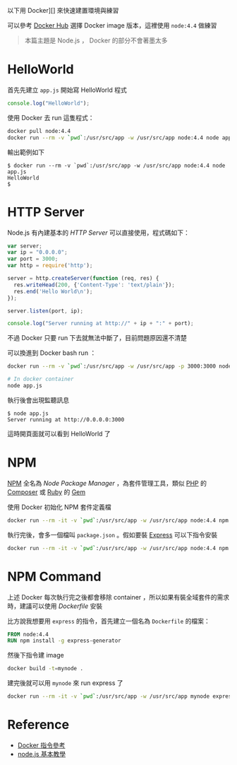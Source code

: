 以下用 Docker][] 來快速建置環境與練習

可以參考 [Docker Hub](https://hub.docker.com/_/node/) 選擇 Docker image 版本，這裡使用 `node:4.4` 做練習

> 本篇主題是 Node.js ， Docker 的部分不會著墨太多

# HelloWorld

首先先建立 `app.js` 開始寫 HelloWorld 程式

```javascript
console.log("HelloWorld");
```

使用 Docker 去 run 這隻程式：

```bash
docker pull node:4.4
docker run --rm -v `pwd`:/usr/src/app -w /usr/src/app node:4.4 node app.js
```

輸出範例如下

    $ docker run --rm -v `pwd`:/usr/src/app -w /usr/src/app node:4.4 node app.js
    HelloWorld
    $

# HTTP Server

Node.js 有內建基本的 *HTTP Server* 可以直接使用，程式碼如下：

```javascript
var server;
var ip = "0.0.0.0";
var port = 3000;
var http = require('http');

server = http.createServer(function (req, res) {
  res.writeHead(200, {'Content-Type': 'text/plain'});
  res.end('Hello World\n');
});

server.listen(port, ip);

console.log("Server running at http://" + ip + ":" + port);
```

不過 Docker 只要 run 下去就無法中斷了，目前問題原因還不清楚

可以換進到 Docker bash run ：

```bash
docker run --rm -v `pwd`:/usr/src/app -w /usr/src/app -p 3000:3000 node:4.4 bash

# In docker container
node app.js
```

執行後會出現監聽訊息

    $ node app.js
    Server running at http://0.0.0.0:3000

這時開頁面就可以看到 HelloWorld 了

# NPM

[NPM](https://www.npmjs.com/) 全名為 *Node Package Manager* ，為套件管理工具，類似 [PHP][] 的 [Composer][] 或 [Ruby][] 的 [Gem](https://rubygems.org/)

使用 Docker 初始化 NPM 套件定義檔

```bash
docker run --rm -it -v `pwd`:/usr/src/app -w /usr/src/app node:4.4 npm init -y
```

執行完後，會多一個檔叫 `package.json` 。假如要裝 [Express](http://expressjs.com/) 可以下指令安裝

```bash
docker run --rm -it -v `pwd`:/usr/src/app -w /usr/src/app node:4.4 npm install express --save
```

# NPM Command

上述 Docker 每次執行完之後都會移除 container ，所以如果有裝全域套件的需求時，建議可以使用 *Dockerfile* 安裝

比方說我想要用 `express` 的指令，首先建立一個名為 `Dockerfile` 的檔案：

```dockerfile
FROM node:4.4
RUN npm install -g express-generator
```

然後下指令建 image

```bash
docker build -t=mynode .
```

建完後就可以用 `mynode` 來 run express 了

```bash
docker run --rm -it -v `pwd`:/usr/src/app -w /usr/src/app mynode express
```

# Reference

* [Docker 指令參考](https://docs.docker.com/engine/reference/run/)
* [node.js 基本教學](http://dreamerslab.com/blog/tw/node-js-basics/)

[Docker]: /docker/README.md
[PHP]: /pdl/php/README.md
[Composer]: /pdl/php/composer.md
[Ruby]: /pdl/ruby/README.md
